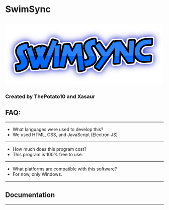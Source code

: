 # SwimSync
![GitHub Logo](checker-app/src/images/banner.png)
---
### Created by ThePotato10 and Xasaur

## FAQ:
---
- What languages were used to develop this? 
- We used HTML, CSS, and JavaScript (Electron JS)
---
- How much does this program cost? 
- This program is 100% free to use. 
---
- What platforms are compatible with this software? 
- For now, only Windows. 
---

## Documentation
---
